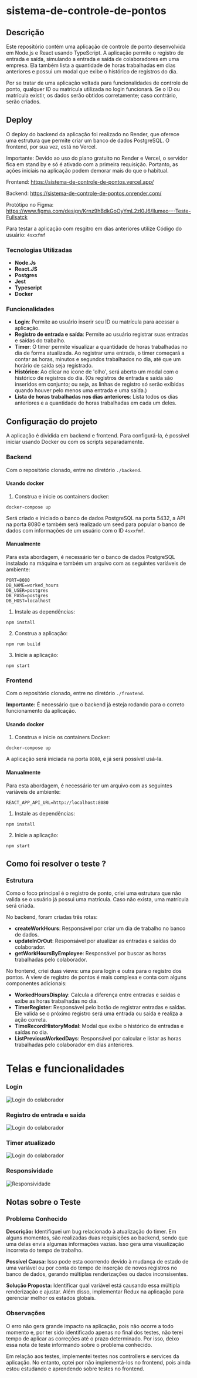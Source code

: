 # sistema-de-controle-de-pontos

## Descrição

Este repositório contém uma aplicação de controle de ponto desenvolvida em Node.js e React usando TypeScript. A aplicação permite o registro de entrada e saída, simulando a entrada e saída de colaboradores em uma empresa. Ela também lista a quantidade de horas trabalhadas em dias anteriores e possui um modal que exibe o histórico de registros do dia.

Por se tratar de uma aplicação voltada para funcionalidades de controle de ponto, qualquer ID ou matrícula utilizada no login funcionará. Se o ID ou matrícula existir, os dados serão obtidos corretamente; caso contrário, serão criados.

## Deploy
O deploy do backend da aplicação foi realizado no Render, que oferece uma estrutura que permite criar um banco de dados PostgreSQL. O frontend, por sua vez, está no Vercel.

Importante: Devido ao uso do plano gratuito no Render e Vercel, o servidor fica em stand by e só é ativado com a primeira requisição. Portanto, as ações iniciais na aplicação podem demorar mais do que o habitual.

Frontend: https://sistema-de-controle-de-pontos.vercel.app/

Backend: https://sistema-de-controle-de-pontos.onrender.com/

Protótipo no Figma: https://www.figma.com/design/Krnz9hBdkGoOyYmL2zl0J6/Ilumeo---Teste-Fullsatck

Para testar a aplicação com resgitro em dias anteriores utilize Código do usuário: `4sxxfmf` 

### Tecnologias Utilizadas
- **Node.Js**
- **React.JS**
- **Postgres**
- **Jest**
- **Typescript**
- **Docker**

### Funcionalidades
- **Login**: Permite ao usuário inserir seu ID ou matrícula para acessar a aplicação.
- **Registro de entrada e saída**: Permite ao usuário registrar suas entradas e saídas do trabalho.
- **Timer**: O timer permite visualizar a quantidade de horas trabalhadas no dia de forma atualizada. Ao registrar uma entrada, o timer começará a contar as horas, minutos e segundos trabalhados no dia, até que um horário de saída seja registrado.
- **Histórico**: Ao clicar no ícone de 'olho', será aberto um modal com o histórico de registros do dia. (Os registros de entrada e saída são inseridos em conjunto; ou seja, as linhas de registro só serão exibidas quando houver pelo menos uma entrada e uma saída.)
- **Lista de horas trabalhadas nos dias anteriores**: Lista todos os dias anteriores e a quantidade de horas trabalhadas em cada um deles.



## Configuração do projeto
A aplicação é dividida em backend e frontend. Para configurá-la, é possível iniciar usando Docker ou com os scripts separadamente.

### Backend
Com o repositório clonado, entre no diretório `./backend`.

#### Usando docker

1. Construa e inicie os containers docker:
```
docker-compose up
```
Será criado e iniciado o banco de dados PostgreSQL na porta 5432, a API na porta 8080 e também será realizado um seed para popular o banco de dados com informações de um usuário com o ID `4sxxfmf`.


#### Manualmente
Para esta abordagem, é necessário ter o banco de dados PostgreSQL instalado na máquina e também um arquivo com as seguintes variáveis de ambiente:

`PORT=8080` <br/>
`DB_NAME=worked_hours` <br/>
`DB_USER=postgres` <br/>
`DB_PASS=postgres` <br/>
`DB_HOST=localhost` <br/>

1. Instale as dependências:
```
npm install
```

2. Construa a aplicação:

```
npm run build
```
3. Inicie a aplicação:

```
npm start
```

### Frontend
Com o repositório clonado, entre no diretório `./frontend`.

**Importante:** É necessário que o backend já esteja rodando para o correto funcionamento da aplicação.


#### Usando docker

1. Construa e inicie os containers Docker:
```
docker-compose up
```

A aplicação será iniciada na porta `8080`, e já será possível usá-la.

#### Manualmente
Para esta abordagem, é necessário ter um arquivo com as seguintes variáveis de ambiente:

`REACT_APP_API_URL=http://localhost:8080`

1. Instale as dependências:
```
npm install
```

2. Inicie a aplicação:

```
npm start
```


## Como foi resolver o teste ?
### Estrutura

Como o foco principal é o registro de ponto, criei uma estrutura que não valida se o usuário já possui uma matrícula. Caso não exista, uma matrícula será criada.

No backend, foram criadas três rotas:

- **createWorkHours**: Responsável por criar um dia de trabalho no banco de dados.
- **updateInOrOut**: Responsável por atualizar as entradas e saídas do colaborador.
- **getWorkHoursByEmployee**: Responsável por buscar as horas trabalhadas pelo colaborador.

No frontend, criei duas views: uma para login e outra para o registro dos pontos. A view de registro de pontos é mais complexa e conta com alguns componentes adicionais:

- **WorkedHoursDisplay**: Calcula a diferença entre entradas e saídas e exibe as horas trabalhadas no dia.
- **TimerRegister**: Responsável pelo botão de registrar entradas e saídas. Ele valida se o próximo registro será uma entrada ou saída e realiza a ação correta.
- **TimeRecordHistoryModal**: Modal que exibe o histórico de entradas e saídas no dia.
- **ListPreviousWorkedDays**: Responsável por calcular e listar as horas trabalhadas pelo colaborador em dias anteriores.

# Telas e funcionalidades

### Login
![Login do colaborador](./docs/gifs/login.gif)

### Registro de entrada e saída
![Login do colaborador](./docs/gifs/registro.gif)

### Timer atualizado
![Login do colaborador](./docs/gifs/timer.gif)

### Responsividade
![Responsividade](./docs/gifs/responsivo.gif)


## Notas sobre o Teste

### Problema Conhecido

**Descrição:** Identifiquei um bug relacionado à atualização do timer. Em alguns momentos, são realizadas duas requisições ao backend, sendo que uma delas envia algumas informações vazias. Isso gera uma visualização incorreta do tempo de trabalho.

**Possível Causa:** Isso pode esta ocorrendo devido à mudança de estado de uma variável ou por conta do tempo de inserção de novos registros no banco de dados, gerando múltiplas renderizações ou dados inconsisentes.

**Solução Proposta:** Identificar qual variável está causando essa múltipla renderização e ajustar. Além disso, implementar Redux na aplicação para gerenciar melhor os estados globais.

### Observações

O erro não gera grande impacto na aplicação, pois não ocorre a todo momento e, por ter sido identificado apenas no final dos testes, não terei tempo de aplicar as correções até o prazo determinado. Por isso, deixo essa nota de teste informando sobre o problema conhecido.


Em relação aos testes, implementei testes nos controllers e services da aplicação. No entanto, optei por não implementá-los no frontend, pois ainda estou estudando e aprendendo sobre testes no frontend.

